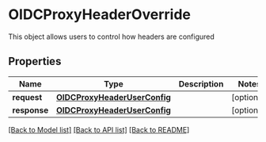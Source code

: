 # OIDCProxyHeaderOverride

This object allows users to control how headers are configured 
## Properties
Name | Type | Description | Notes
------------ | ------------- | ------------- | -------------
**request** | [**OIDCProxyHeaderUserConfig**](OIDCProxyHeaderUserConfig.md) |  | [optional] 
**response** | [**OIDCProxyHeaderUserConfig**](OIDCProxyHeaderUserConfig.md) |  | [optional] 

[[Back to Model list]](../README.md#documentation-for-models) [[Back to API list]](../README.md#documentation-for-api-endpoints) [[Back to README]](../README.md)


